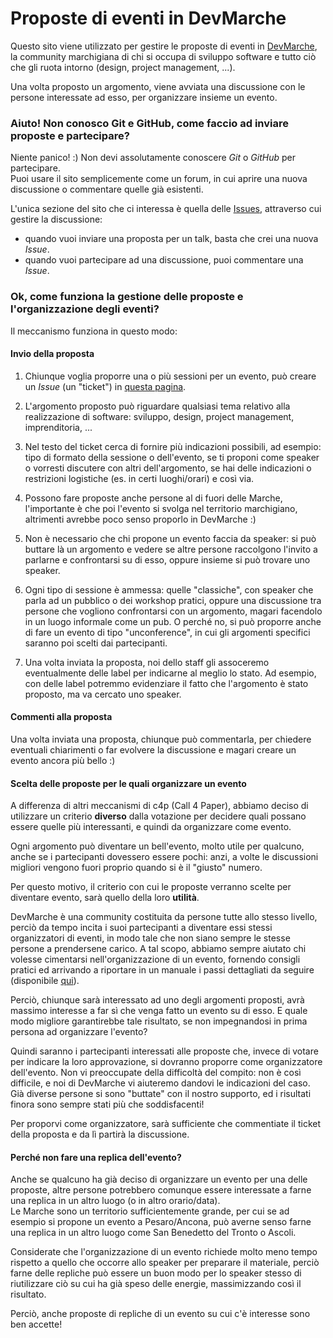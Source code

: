 # Proposte di eventi in DevMarche 

Questo sito viene utilizzato per gestire le proposte di eventi in [DevMarche](http://dev.marche.it), la community marchigiana di chi si occupa di sviluppo software e tutto ciò che gli ruota intorno (design, project management, ...).

Una volta proposto un argomento, viene avviata una discussione con le persone interessate ad esso, per organizzare insieme un evento.

### Aiuto! Non conosco Git e GitHub, come faccio ad inviare proposte e partecipare?

Niente panico! :) Non devi assolutamente conoscere *Git* o *GitHub* per partecipare.  
Puoi usare il sito semplicemente come un forum, in cui aprire una nuova discussione o commentare quelle già esistenti.

L'unica sezione del sito che ci interessa è quella delle [Issues](https://github.com/DevMarche/eventi/issues), attraverso cui gestire la discussione:
- quando vuoi inviare una proposta per un talk, basta che crei una nuova *Issue*.
- quando vuoi partecipare ad una discussione, puoi commentare una *Issue*.

### Ok, come funziona la gestione delle proposte e l'organizzazione degli eventi?

Il meccanismo funziona in questo modo:

#### Invio della proposta

1. Chiunque voglia proporre una o più sessioni per un evento, può creare un *Issue* (un "ticket") in [questa pagina](https://github.com/DevMarche/eventi/issues).  

1. L'argomento proposto può riguardare qualsiasi tema relativo alla realizzazione di software: sviluppo, design, project management, imprenditoria, ...

1. Nel testo del ticket cerca di fornire più indicazioni possibili, ad esempio: tipo di formato della sessione o dell'evento, se ti proponi come speaker o vorresti discutere con altri dell'argomento, se hai delle indicazioni o restrizioni logistiche (es. in certi luoghi/orari) e così via.

1. Possono fare proposte anche persone al di fuori delle Marche, l'importante è che poi l'evento si svolga nel territorio marchigiano, altrimenti avrebbe poco senso proporlo in DevMarche :)

1. Non è necessario che chi propone un evento faccia da speaker: si può buttare là un argomento e vedere se altre persone raccolgono l'invito a parlarne e confrontarsi su di esso, oppure insieme si può trovare uno speaker.

1. Ogni tipo di sessione è ammessa: quelle "classiche", con speaker che parla ad un pubblico o dei workshop pratici, oppure una discussione tra persone che vogliono confrontarsi con un argomento, magari facendolo in un luogo informale come un pub. O perché no, si può proporre anche di fare un evento di tipo "unconference", in cui gli argomenti specifici saranno poi scelti dai partecipanti.

1. Una volta inviata la proposta, noi dello staff gli assoceremo eventualmente delle label per indicarne al meglio lo stato. Ad esempio, con delle label potremmo evidenziare il fatto che l'argomento è stato proposto, ma va cercato uno speaker.

#### Commenti alla proposta

Una volta inviata una proposta, chiunque può commentarla, per chiedere eventuali chiarimenti o far evolvere la discussione e magari creare un evento ancora più bello :)

#### Scelta delle proposte per le quali organizzare un evento

A differenza di altri meccanismi di c4p (Call 4 Paper), abbiamo deciso di utilizzare un criterio **diverso** dalla votazione per decidere quali possano essere quelle più interessanti, e quindi da organizzare come evento.  

Ogni argomento può diventare un bell'evento, molto utile per qualcuno, anche se i partecipanti dovessero essere pochi: anzi, a volte le discussioni migliori vengono fuori proprio quando si è il "giusto" numero.

Per questo motivo, il criterio con cui le proposte verranno scelte per diventare evento, sarà quello della loro **utilità**.

DevMarche è una community costituita da persone tutte allo stesso livello, perciò da tempo incita i suoi partecipanti a diventare essi stessi organizzatori di eventi, in modo tale che non siano sempre le stesse persone a prendersene carico. A tal scopo, abbiamo sempre aiutato chi volesse cimentarsi nell'organizzazione di un evento, fornendo consigli pratici ed arrivando a riportare in un manuale i passi dettagliati da seguire (disponibile [qui](http://dev.marche.it/organizza-un-evento/)).

Perciò, chiunque sarà interessato ad uno degli argomenti proposti, avrà massimo interesse a far sì che venga fatto un evento su di esso. E quale modo migliore garantirebbe tale risultato, se non impegnandosi in prima persona ad organizzare l'evento?

Quindi saranno i partecipanti interessati alle proposte che, invece di votare per indicare la loro approvazione, si dovranno proporre come organizzatore dell'evento. Non vi preoccupate della difficoltà del compito: non è così difficile, e noi di DevMarche vi aiuteremo dandovi le indicazioni del caso. Già diverse persone si sono "buttate" con il nostro supporto, ed i risultati finora sono sempre stati più che soddisfacenti! 

Per proporvi come organizzatore, sarà sufficiente che commentiate il ticket della proposta e da lì partirà la discussione.

#### Perché non fare una replica dell'evento?

Anche se qualcuno ha già deciso di organizzare un evento per una delle proposte, altre persone potrebbero comunque essere interessate a farne una replica in un altro luogo (o in altro orario/data).    
Le Marche sono un territorio sufficientemente grande, per cui se ad esempio si propone un evento a Pesaro/Ancona, può averne senso farne una replica in un altro luogo come San Benedetto del Tronto o Ascoli.

Considerate che l'organizzazione di un evento richiede molto meno tempo rispetto a quello che occorre allo speaker per preparare il materiale, perciò farne delle repliche può essere un buon modo per lo speaker stesso di riutilizzare ciò su cui ha già speso delle energie, massimizzando così il risultato.

Perciò, anche proposte di repliche di un evento su cui c'è interesse sono ben accette!














